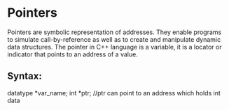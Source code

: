 # Pointers

Pointers are symbolic representation of addresses. They enable programs to simulate call-by-reference as well as to create and manipulate dynamic data structures.
The pointer in C++ language is a variable, it is a locator or indicator that points to an address of a value.



## Syntax:

datatype *var_name; 
int *ptr;   //ptr can point to an address which holds int data

##